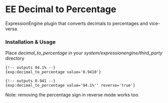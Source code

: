EE Decimal to Percentage
========================

ExpressionEngine plugin that converts decimals to percentages and vice-versa.

### Installation & Usage
Place _decimal_to_percentage_ in your _system/expressionengine/third_party_ directory

```
{!-- outputs 94.1% --}
{exp:decimal_to_percentage value='0.9410'} 

{!-- outputs 0.941 --}
{exp:decimal_to_percentage value='94.1%'' reverse='true'} 
```
Note: removing the percentage sign in reverse mode works too.

